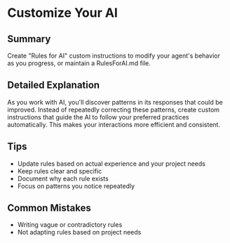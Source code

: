 # Customize Your AI

## Summary
Create "Rules for AI" custom instructions to modify your agent's behavior as you progress, or maintain a RulesForAI.md file.

## Detailed Explanation
As you work with AI, you'll discover patterns in its responses that could be improved. Instead of repeatedly correcting these patterns, create custom instructions that guide the AI to follow your preferred practices automatically. This makes your interactions more efficient and consistent.

## Tips
- Update rules based on actual experience and your project needs
- Keep rules clear and specific
- Document why each rule exists
- Focus on patterns you notice repeatedly

## Common Mistakes
- Writing vague or contradictory rules
- Not adapting rules based on project needs
